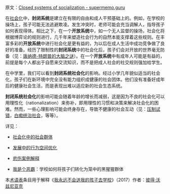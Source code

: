 原文：[Closed systems of socialization - supermemo.guru](https://supermemo.guru/wiki/Closed_systems_of_socialization)

在[社会化](https://supermemo.guru/wiki/Socialization)中，**封闭系统**是建立在有限的自由和成人干预基础上的。例如，在学校的操场上，孩子可能无法逃避欺凌。发生冲突时，老师可能会充当调解人，指导孩子如何表现得体。相比之下，在一个**开放系统**中，如一个无人监督的操场，社会化将根据博弈论的规则进行，几千年来塑造社会行为的自然本能支撑着这些规则。在丰富多彩的**开放系统**中进行社会化是更有益的，为以后在成人生活中成功竞争做了良好的准备。经历了限制性的**封闭系统**中的社会化后，孩子们会对开放的世界毫无防备（见：[唐纳德-特朗普的大脑之谜](https://supermemo.guru/wiki/Mystery_of_Donald_Trump's_brain)）。在一个**开放系统**中有成年人可能是有益的，前提是每个人都出于自愿来交流知识，而不是把成人社会的社交规则强加给学生。

在中学里，我们可以看到**封闭系统社会化**的影响。经过小学几年貌似适当的社会化，孩子们在新环境中完全没有能力组织成健康的社会团体。他们没有准备好成年后的健康社会生活，而是表现出难以适应新的社会生态系统。

**封闭系统社会化**的影响可能会随着年龄的增长而减弱，这是因为不良的社会化可以用理性化（rationalization）来弥补，即用理性的习惯和决策来解决社会化的困难。然而，一些心理影响可能会终身存在，导致不健康的社会互动（见：[压制试错](https://supermemo.guru/wiki/100_bad_school_habits)，[白痴统治社会](https://supermemo.guru/wiki/Idiocracy)，等等）。

详见：

- [社会化中的社会群体](https://supermemo.guru/wiki/Social_groups_in_socialization#Socialization:_Open_and_closed_systems)

- [发展中的行为空间优化](https://supermemo.guru/wiki/Optimization_of_behavioral_spaces_in_development)

- [悲伤案例解释](https://supermemopedia.com/wiki/An_engaged_student_being_bullied)

- [我是个恶霸](https://supermemo.guru/wiki/I_was_a_bully)：学校如何将孩子们转化为笼中的黑猩猩群体

本[术语表](https://supermemo.guru/wiki/Glossary)条目用于解释《[我永远不会送我的孩子去学校](https://supermemo.guru/wiki/Problem_of_Schooling)》（2017）作者：[彼得·沃兹尼亚克](https://supermemo.guru/wiki/Piotr_Wozniak)